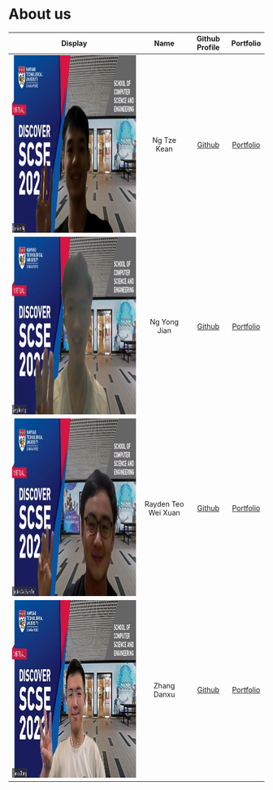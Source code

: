 # About us

| Display                                               |        Name         |              Github Profile               |             Portfolio             |
| ----------------------------------------------------- | :-----------------: | :---------------------------------------: | :-------------------------------: |
| <img src=images/tk.png  width="600" height="350">     |    Ng Tze Kean      | [Github](https://github.com/HiIAmTzeKean) | [Portfolio](team/tzekean.md)      |
| <img src=images/yj.png  width="600" height="350">     |    Ng Yong Jian     | [Github](https://github.com/ngyongjian)   | [Portfolio](team/yongjian.md)     |
| <img src=images/rayden.png  width="600" height="350"> | Rayden Teo Wei Xuan | [Github](https://github.com/raydent30/)   | [Portfolio](team/rayden.md)       |
| <img src=images/dx.png  width="600" height="350">     |    Zhang Danxu      | [Github](https://github.com/danxuZhang)   | [Portfolio](team/DanxuZhang.md)   |
